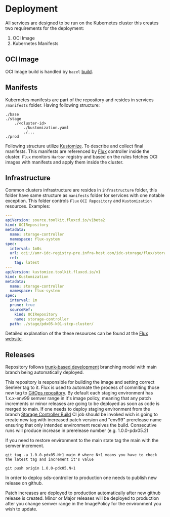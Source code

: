 <!--INTEL CONFIDENTIAL-->
<!--Copyright (C) 2023 Intel Corporation-->
# Deployment

All services are designed to be run on the Kubernetes cluster this creates two requirements for the deployment:
1. OCI Image
2. Kubernetes Manifests

## OCI Image

OCI Image build is handled by `bazel` [build](development.md#oci-images).

## Manifests

Kubernetes manifests are part of the repository and resides in services `/manifests` folder. Having following structure:
```
./base
./stage
    ./<cluster-id>
        ./kustomization.yaml
        ./...
./prod
```

Following structure utilize [Kustomize](https://kustomize.io). To describe and collect final manifests. This manifests are referenced by
[Flux](https://fluxcd.io) controller inside the cluster. `Flux` monitors `Harbor` registry and based on the rules fetches OCI images with
manifests and apply them inside the cluster.

## Infrastructure

Common clusters infrastructure are resides in `infrastructure` folder, this folder have same structure as `manifests` folder for services with
one notable exception. This folder controls `Flux` `OCI Repository` and `Kustomization` resources. Examples:
```yaml
---
apiVersion: source.toolkit.fluxcd.io/v1beta2
kind: OCIRepository
metadata:
  name: storage-controller
  namespace: flux-system
spec:
  interval: 1m0s
  url: oci://amr-idc-registry-pre.infra-host.com/idc-storage/flux/storage_controller
  ref:
    tag: latest
---
apiVersion: kustomize.toolkit.fluxcd.io/v1
kind: Kustomization
metadata:
  name: storage-controller
  namespace: flux-system
spec:
  interval: 1m
  prune: true
  sourceRef:
    kind: OCIRepository
    name: storage-controller
  path: ./stage/pdx05-k01-stcp-cluster/
```

Detailed explanation of the these resources can be found at the [Flux website](https://fluxcd.io/flux/cheatsheets/oci-artifacts/).

## Releases

Repository follows [trunk-based development](https://trunkbaseddevelopment.com/) branching model with main branch being automatically deployed.

This repository is responsible for building the image and setting correct SemVer tag to it. Flux is used to automate the process of commiting those new tag to [GitOps repository](https://github.com/intel-innersource/applications.infrastructure.idcstorage.flux).
By default each staging environment has 1.x.x-env99 semver range in it's image policy, meaning that any patch increments or minor releases are going to be deployed as soon as code is merged to main.
If one needs to deploy staging environment from the branch [Storage Controller Build](https://github.com/intel-innersource/applications.infrastructure.idcstorage.sds-controller/actions/workflows/storage-controller-update.yml)
CI job should be invoked wich is going to create new tag with increased patch version and "env99" prerelease name ensuring that only intended environment receives the build.
Consecutive runs will produce increase in prerelease number (e.g. 1.0.0-pdx05.2)

If you need to restore environment to the main state tag the main with the semver increment.
```
git tag -a 1.0.0-pdx05.N+1 main # where N+1 means you have to check the latest tag and increment it's value

git push origin 1.0.0-pdx05.N+1
```

In order to deploy sds-controller to production one needs to publish new release on github.

Patch increases are deployed to production automatically after new github release is created.
Minor or Major releases will be deployed to production after you change semver range in the ImagePolicy for the environment you wish to update.
